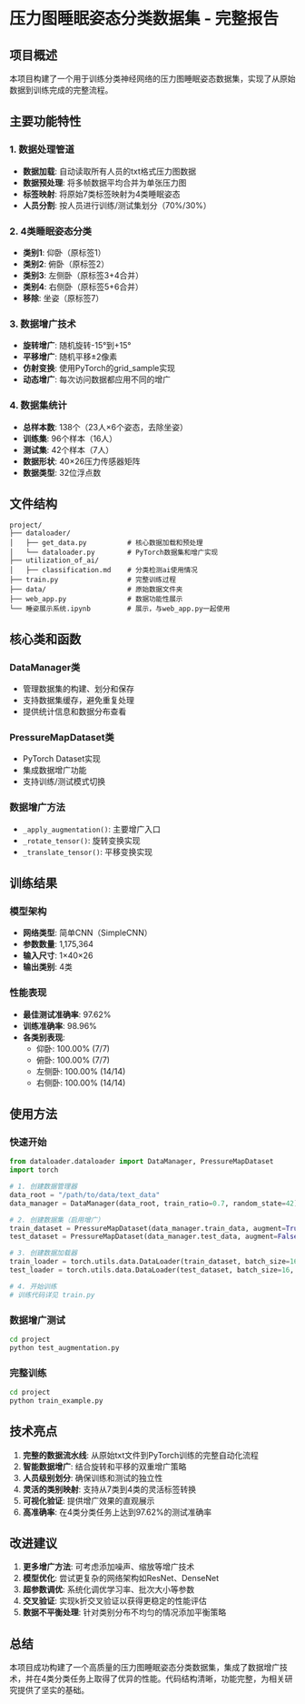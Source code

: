 # 压力图睡眠姿态分类数据集 - 完整报告

## 项目概述

本项目构建了一个用于训练分类神经网络的压力图睡眠姿态数据集，实现了从原始数据到训练完成的完整流程。

## 主要功能特性

### 1. 数据处理管道
- **数据加载**: 自动读取所有人员的txt格式压力图数据
- **数据预处理**: 将多帧数据平均合并为单张压力图
- **标签映射**: 将原始7类标签映射为4类睡眠姿态
- **人员分割**: 按人员进行训练/测试集划分（70%/30%）

### 2. 4类睡眠姿态分类
- **类别1**: 仰卧（原标签1）
- **类别2**: 俯卧（原标签2） 
- **类别3**: 左侧卧（原标签3+4合并）
- **类别4**: 右侧卧（原标签5+6合并）
- **移除**: 坐姿（原标签7）

### 3. 数据增广技术
- **旋转增广**: 随机旋转-15°到+15°
- **平移增广**: 随机平移±2像素
- **仿射变换**: 使用PyTorch的grid_sample实现
- **动态增广**: 每次访问数据都应用不同的增广

### 4. 数据集统计
- **总样本数**: 138个（23人×6个姿态，去除坐姿）
- **训练集**: 96个样本（16人）
- **测试集**: 42个样本（7人）
- **数据形状**: 40×26压力传感器矩阵
- **数据类型**: 32位浮点数

## 文件结构

```
project/
├── dataloader/
│   ├── get_data.py          # 核心数据加载和预处理
│   └── dataloader.py        # PyTorch数据集和增广实现
├── utilization_of_ai/
│   ├── classification.md    # 分类检测ai使用情况
├── train.py                 # 完整训练过程
├── data/                    # 原始数据文件夹
├── web_app.py               # 数据功能性展示
└── 睡姿展示系统.ipynb         # 展示，与web_app.py一起使用
```

## 核心类和函数

### DataManager类
- 管理数据集的构建、划分和保存
- 支持数据集缓存，避免重复处理
- 提供统计信息和数据分布查看

### PressureMapDataset类
- PyTorch Dataset实现
- 集成数据增广功能
- 支持训练/测试模式切换

### 数据增广方法
- `_apply_augmentation()`: 主要增广入口
- `_rotate_tensor()`: 旋转变换实现
- `_translate_tensor()`: 平移变换实现

## 训练结果

### 模型架构
- **网络类型**: 简单CNN（SimpleCNN）
- **参数数量**: 1,175,364
- **输入尺寸**: 1×40×26
- **输出类别**: 4类

### 性能表现
- **最佳测试准确率**: 97.62%
- **训练准确率**: 98.96%
- **各类别表现**:
  - 仰卧: 100.00% (7/7)
  - 俯卧: 100.00% (7/7)  
  - 左侧卧: 100.00% (14/14)
  - 右侧卧: 100.00% (14/14)


## 使用方法

### 快速开始
```python
from dataloader.dataloader import DataManager, PressureMapDataset
import torch

# 1. 创建数据管理器
data_root = "/path/to/data/text_data"
data_manager = DataManager(data_root, train_ratio=0.7, random_state=42)

# 2. 创建数据集（启用增广）
train_dataset = PressureMapDataset(data_manager.train_data, augment=True)
test_dataset = PressureMapDataset(data_manager.test_data, augment=False)

# 3. 创建数据加载器
train_loader = torch.utils.data.DataLoader(train_dataset, batch_size=16, shuffle=True)
test_loader = torch.utils.data.DataLoader(test_dataset, batch_size=16, shuffle=False)

# 4. 开始训练
# 训练代码详见 train.py
```

### 数据增广测试
```bash
cd project
python test_augmentation.py
```

### 完整训练
```bash
cd project
python train_example.py
```

## 技术亮点

1. **完整的数据流水线**: 从原始txt文件到PyTorch训练的完整自动化流程
2. **智能数据增广**: 结合旋转和平移的双重增广策略
3. **人员级别划分**: 确保训练和测试的独立性
4. **灵活的类别映射**: 支持从7类到4类的灵活标签转换
5. **可视化验证**: 提供增广效果的直观展示
6. **高准确率**: 在4类分类任务上达到97.62%的测试准确率

## 改进建议

1. **更多增广方法**: 可考虑添加噪声、缩放等增广技术
2. **模型优化**: 尝试更复杂的网络架构如ResNet、DenseNet
3. **超参数调优**: 系统化调优学习率、批次大小等参数
4. **交叉验证**: 实现k折交叉验证以获得更稳定的性能评估
5. **数据不平衡处理**: 针对类别分布不均匀的情况添加平衡策略

## 总结

本项目成功构建了一个高质量的压力图睡眠姿态分类数据集，集成了数据增广技术，并在4类分类任务上取得了优异的性能。代码结构清晰，功能完整，为相关研究提供了坚实的基础。

